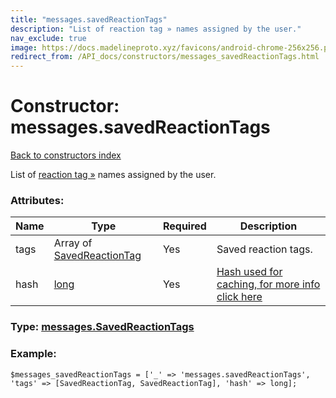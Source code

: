 ```yaml
---
title: "messages.savedReactionTags"
description: "List of reaction tag » names assigned by the user."
nav_exclude: true
image: https://docs.madelineproto.xyz/favicons/android-chrome-256x256.png
redirect_from: /API_docs/constructors/messages_savedReactionTags.html
---
```

# Constructor: messages.savedReactionTags  
[Back to constructors index](/API_docs/constructors/index.html)



List of [reaction tag »](https://core.telegram.org/api/saved-messages#tags) names assigned by the user.

### Attributes:

| Name     |    Type       | Required | Description |
|----------|---------------|----------|-------------|
|tags|Array of [SavedReactionTag](/API_docs/types/SavedReactionTag.html) | Yes|Saved reaction tags.|
|hash|[long](/API_docs/types/long.html) | Yes|[Hash used for caching, for more info click here](https://core.telegram.org/api/offsets#hash-generation)|



### Type: [messages.SavedReactionTags](/API_docs/types/messages.SavedReactionTags.html)


### Example:

```
$messages_savedReactionTags = ['_' => 'messages.savedReactionTags', 'tags' => [SavedReactionTag, SavedReactionTag], 'hash' => long];
```  

